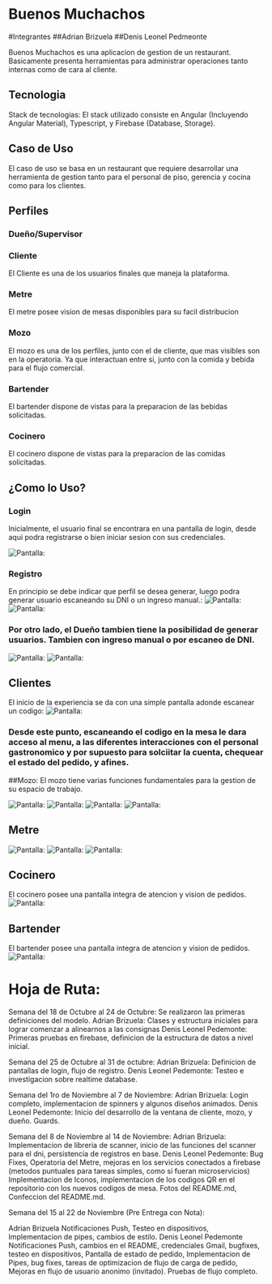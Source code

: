 # Buenos Muchachos

#Integrantes
##Adrian Brizuela
##Denis Leonel Pedmeonte

Buenos Muchachos es una aplicacion de gestion de un restaurant. Basicamente presenta herramientas para administrar operaciones tanto internas como de cara al cliente.

## Tecnologia

Stack de tecnologias: El stack utilizado consiste en Angular (Incluyendo Angular Material), Typescript, y Firebase (Database, Storage).

## Caso de Uso

El caso de uso se basa en un restaurant que requiere desarrollar una herramienta de gestion tanto para el personal de piso, gerencia y cocina como para los clientes.

## Perfiles

### Dueño/Supervisor

### Cliente

El Cliente es una de los usuarios finales que maneja la plataforma.

### Metre

El metre posee vision de mesas disponibles para su facil distribucion

### Mozo

El mozo es una de los perfiles, junto con el de cliente, que mas visibles son en la operatoria. Ya que interactuan entre si, junto con la comida y bebida para el flujo comercial.

### Bartender

El bartender dispone de vistas para la preparacion de las bebidas solicitadas.

### Cocinero

El cocinero dispone de vistas para la preparacion de las comidas solicitadas.

## ¿Como lo Uso?

### Login

Inicialmente, el usuario final se encontrara en una pantalla de login, desde aqui podra registrarse o bien iniciar sesion con sus credenciales.

![](src/assets/readmePictures/login.PNG "Pantalla:")

### Registro

En principio se debe indicar que perfil se desea generar, luego podra generar usuario escaneando su DNI o un ingreso manual.:
![](src/assets/readmePictures/registroPaso1.PNG "Pantalla:")
![](src/assets/readmePictures/registroPaso2-Manual.PNG "Pantalla:")

### Por otro lado, el Dueño tambien tiene la posibilidad de generar usuarios. Tambien con ingreso manual o por escaneo de DNI.

![](src/assets/readmePictures/dueño-alta-1.PNG "Pantalla:")
![](src/assets/readmePictures/dueño-alta-2.PNG "Pantalla:")

## Clientes

El inicio de la experiencia se da con una simple pantalla adonde escanear un codigo:
![](src/assets/readmePictures/listaIngreso.PNG "Pantalla:")

### Desde este punto, escaneando el codigo en la mesa le dara acceso al menu, a las diferentes interacciones con el personal gastronomico y por supuesto para solciitar la cuenta, chequear el estado del pedido, y afines.

##Mozo: El mozo tiene varias funciones fundamentales para la gestion de su espacio de trabajo.

![](src/assets/readmePictures/mozoPrincipal.PNG "Pantalla:")
![](src/assets/readmePictures/confirmarPedidos.PNG "Pantalla:")
![](src/assets/readmePictures/consultasSobrePedidos.PNG "Pantalla:")
![](src/assets/readmePictures/pagos.PNG "Pantalla:")

## Metre
![](src/assets/readmePictures/metre-main.PNG "Pantalla:")
![](src/assets/readmePictures/metre-espera.PNG "Pantalla:")
![](src/assets/readmePictures/metre-vista.PNG "Pantalla:")

## Cocinero
El cocinero posee una pantalla integra de atencion y vision de pedidos.
![](src/assets/readmePictures/cocinero-main.PNG "Pantalla:")

## Bartender
El bartender posee una pantalla integra de atencion y vision de pedidos.
![](src/assets/readmePictures/bartender-main.PNG "Pantalla:")

# Hoja de Ruta:

Semana del 18 de Octubre al 24 de Octubre:
Se realizaron las primeras definiciones del modelo.
Adrian Brizuela: Clases y estructura iniciales para lograr comenzar a alinearnos a las consignas
Denis Leonel Pedemonte: Primeras pruebas en firebase, definicion de la estructura de datos a nivel inicial.

Semana del 25 de Octubre al 31 de octubre:
Adrian Brizuela: Definicion de pantallas de login, flujo de registro.
Denis Leonel Pedemonte: Testeo e investigacion sobre realtime database.

Semana del 1ro de Noviembre al 7 de Noviembre:
Adrian Brizuela: Login completo, implementacion de spinners y algunos diseños animados.
Denis Leonel Pedemonte: Inicio del desarrollo de la ventana de cliente, mozo, y dueño. Guards.

Semana del 8 de Noviembre al 14 de Noviembre:
Adrian Brizuela: Implementacion de libreria de scanner, inicio de las funciones del scanner para el dni, persistencia de registros en base.
Denis Leonel Pedemonte: Bug Fixes, Operatoria del Metre, mejoras en los servicios conectados a firebase (metodos puntuales para tareas simples, como si fueran microservicios)
Implementacion de Iconos, implementacion de los codigos QR en el repositorio con los nuevos codigos de mesa. Fotos del README.md,
Confeccion del README.md.

Semana del 15 al 22 de Noviembre (Pre Entrega con Nota):

Adrian Brizuela Notificaciones Push, Testeo en dispositivos, Implementacion de pipes, cambios de estilo.
Denis Leonel Pedemonte Notificaciones Push, cambios en el README, credenciales Gmail, bugfixes, testeo en dispositivos, Pantalla de estado de pedido, Implementacion de Pipes, bug fixes, tareas de optimizacion de flujo de carga de pedido, Mejoras en flujo de usuario anonimo (invitado). Pruebas de flujo completo.


